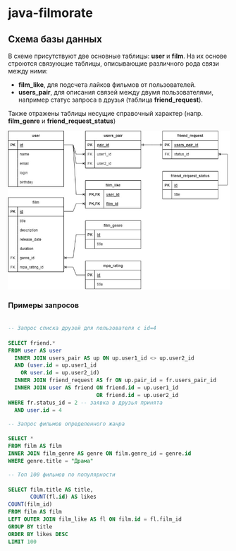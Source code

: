 # java-filmorate

## Схема базы данных

В схеме присутствуют две основные таблицы: **user** и **film**.
На их основе строются связующие таблицы, описывающие различного рода связи между ними:
    
- **film_like**, для подсчета лайков фильмов от пользователей.
- **users_pair**, для описания связей между двумя пользователями, 
  например статус запроса в друзья (таблица **friend_request**).

Также отражены таблицы несущие справочный характер (напр. **film_genre** и **friend_request_status**)

![scheme](./filmorate_db_scheme.jpg)

### Примеры запросов
```sql

-- Запрос списка друзей для пользователя с id=4

SELECT friend.*
FROM user AS user
  INNER JOIN users_pair AS up ON up.user1_id <> up.user2_id
  AND (user.id = up.user1_id
    OR user.id = up.user2_id)
  INNER JOIN friend_request AS fr ON up.pair_id = fr.users_pair_id
  INNER JOIN user AS friend ON friend.id = up.user1_id
                            OR friend.id = up.user2_id
WHERE fr.status_id = 2 -- заявка в друзья принята
  AND user.id = 4 
```

```sql
-- Запрос фильмов определенного жанра

SELECT *
FROM film AS film
INNER JOIN film_genre AS genre ON film.genre_id = genre.id
WHERE genre.title = "Драма"
```

```sql
-- Топ 100 фильмов по популярности

SELECT film.title AS title,
	   COUNT(fl.id) AS likes
COUNT(film_id)
FROM film AS film
LEFT OUTER JOIN film_like AS fl ON film.id = fl.film_id
GROUP BY title
ORDER BY likes DESC
LIMIT 100
```